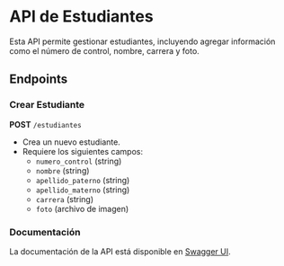 # API de Estudiantes

Esta API permite gestionar estudiantes, incluyendo agregar información como el número de control, nombre, carrera y foto.

## Endpoints

### Crear Estudiante

**POST** `/estudiantes`

- Crea un nuevo estudiante.
- Requiere los siguientes campos:
  - `numero_control` (string)
  - `nombre` (string)
  - `apellido_paterno` (string)
  - `apellido_materno` (string)
  - `carrera` (string)
  - `foto` (archivo de imagen)

### Documentación

La documentación de la API está disponible en [Swagger UI](http://localhost:5000/api-docs).